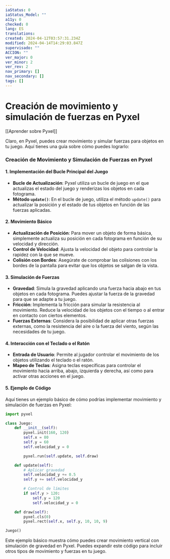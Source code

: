```yaml
---
iaStatus: 0
iaStatus_Model: ""
a11y: 0
checked: 0
lang: ES
translations: 
created: 2024-04-12T03:57:31.234Z
modified: 2024-04-14T14:29:03.847Z
supervisado: ""
ACCION: ""
ver_major: 0
ver_minor: 2
ver_rev: 2
nav_primary: []
nav_secondary: []
tags: []
---
```

# Creación de movimiento y simulación de fuerzas en Pyxel

[[Aprender sobre Pyxel]]

Claro, en Pyxel, puedes crear movimiento y simular fuerzas para objetos en tu juego. Aquí tienes una guía sobre cómo puedes lograrlo:

### Creación de Movimiento y Simulación de Fuerzas en Pyxel

#### 1. Implementación del Bucle Principal del Juego
- **Bucle de Actualización**: Pyxel utiliza un bucle de juego en el que actualizas el estado del juego y renderizas los objetos en cada fotograma.
- **Método `update()`**: En el bucle de juego, utiliza el método `update()` para actualizar la posición y el estado de tus objetos en función de las fuerzas aplicadas.

#### 2. Movimiento Básico
- **Actualización de Posición**: Para mover un objeto de forma básica, simplemente actualiza su posición en cada fotograma en función de su velocidad y dirección.
- **Control de Velocidad**: Ajusta la velocidad del objeto para controlar la rapidez con la que se mueve.
- **Colisión con Bordes**: Asegúrate de comprobar las colisiones con los bordes de la pantalla para evitar que los objetos se salgan de la vista.

#### 3. Simulación de Fuerzas
- **Gravedad**: Simula la gravedad aplicando una fuerza hacia abajo en tus objetos en cada fotograma. Puedes ajustar la fuerza de la gravedad para que se adapte a tu juego.
- **Fricción**: Implementa la fricción para simular la resistencia al movimiento. Reduce la velocidad de los objetos con el tiempo o al entrar en contacto con ciertos elementos.
- **Fuerzas Externas**: Considera la posibilidad de aplicar otras fuerzas externas, como la resistencia del aire o la fuerza del viento, según las necesidades de tu juego.

#### 4. Interacción con el Teclado o el Ratón
- **Entrada de Usuario**: Permite al jugador controlar el movimiento de los objetos utilizando el teclado o el ratón.
- **Mapeo de Teclas**: Asigna teclas específicas para controlar el movimiento hacia arriba, abajo, izquierda y derecha, así como para activar otras acciones en el juego.

#### 5. Ejemplo de Código

Aquí tienes un ejemplo básico de cómo podrías implementar movimiento y simulación de fuerzas en Pyxel:

```python
import pyxel

class Juego:
    def __init__(self):
        pyxel.init(160, 120)
        self.x = 80
        self.y = 60
        self.velocidad_y = 0

        pyxel.run(self.update, self.draw)

    def update(self):
        # Aplicar gravedad
        self.velocidad_y += 0.5
        self.y += self.velocidad_y

        # Control de límites
        if self.y > 120:
            self.y = 120
            self.velocidad_y = 0

    def draw(self):
        pyxel.cls(0)
        pyxel.rect(self.x, self.y, 10, 10, 9)

Juego()
```

Este ejemplo básico muestra cómo puedes crear movimiento vertical con simulación de gravedad en Pyxel. Puedes expandir este código para incluir otros tipos de movimiento y fuerzas en tu juego.